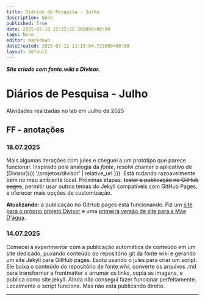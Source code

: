 ```yaml
---
title: Diários de Pesquisa - Julho
description: None
published: True
date: 2025-07-18 12:32:25.506000+00:00
tags: None
editor: markdown
dateCreated: 2025-07-12 11:15:04.725000+00:00
layout: default
---
```


***Site criado com fonte.wiki e Divisor.***


# Diários de Pesquisa - Julho

Atividades realizadas no lab em Julho de 2025

## FF - anotações

### 18.07.2025

Mais algumas iterações com jules e cheguei a um protótipo que parece funcionar. Inspirado pela analogia da *fonte*, resolvi chamar o aplicativo de [Divisor]({{ '/projetos/divisor' | relative_url }}). Está rodando razoavelmente bem no meu ambiente local. Próximas etapas: ~~testar a publicação no GitHub pages~~, permitir usar outros temas do Jekyll compatíveis com GitHub Pages, e oferecer mais opções de customização.

**Atualizando:** a publicação no GitHub pages está funcionando. Fiz um [site para o próprio projeto Divisor](https://fonte-wiki.github.io/Divisor/) e uma [primeira versão de site para a Mãe D'água](https://maedagua.github.io/labmaedagua.github.io/).

### 14.07.2025

Comecei a experimentar com a publicação automática de conteúdo em um site dedicado, puxando conteúdo do repositório git da fonte wiki e gerando um site Jekyll para GitHub pages. Esotu usando o jules para criar um script. Ele baixa o conteúdo do repositório de fonte.wiki, converte os arquivos .md para transformar a frontmatter e arrumar os links, copia as imagens, e publica como site jekyll. Ainda não consegui fazer funcionar perfeitamente. Localmente o script funciona. Mas não está publicando direito.

---